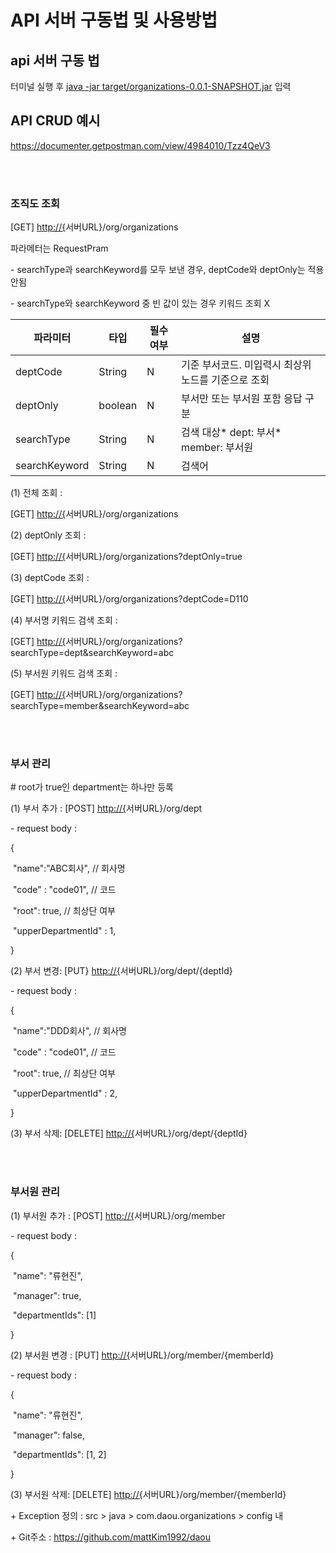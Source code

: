 # API 서버 구동법 및 사용방법



## **api 서버 구동 법** 

터미널 실행 후 <u>java -jar target/organizations-0.0.1-SNAPSHOT.jar</u> 입력



## **API CRUD 예시**

https://documenter.getpostman.com/view/4984010/Tzz4QeV3

<br/><br/>

### **조직도 조회** 

[GET] [http://{](http://{/)서버URL}/org/organizations

파라메터는 RequestPram

\- searchType과 searchKeyword를 모두 보낸 경우, deptCode와 deptOnly는 적용 안됨

\- searchType와 searchKeyword 중 빈 값이 있는 경우 키워드 조회 X

| 파라미터      | 타입    | 필수여부 | 설명                                                |
| ------------- | ------- | -------- | --------------------------------------------------- |
| deptCode      | String  | N        | 기준 부서코드. 미입력시 최상위 노드를 기준으로 조회 |
| deptOnly      | boolean | N        | 부서만 또는 부서원 포함 응답 구분                   |
| searchType    | String  | N        | 검색 대상* dept: 부서* member: 부서원               |
| searchKeyword | String  | N        | 검색어                                              |

 

(1) 전체 조회 : 

[GET] [http://{](http://{/)서버URL}/org/organizations 

(2) deptOnly 조회 : 

[GET] [http://{](http://{/)서버URL}/org/organizations?deptOnly=true 

(3) deptCode 조회 : 

[GET] [http://{](http://{/)서버URL}/org/organizations?deptCode=D110

(4) 부서명 키워드 검색 조회 : 

[GET] [http://{](http://{/)서버URL}/org/organizations?searchType=dept&searchKeyword=abc

(5) 부서원 키워드 검색 조회 : 

[GET] [http://{](http://{/)서버URL}/org/organizations?searchType=member&searchKeyword=abc

<br/><br/>

### **부서 관리**

\# root가 true인 department는 하나만 등록

(1) 부서 추가 : [POST] [http://{](http://{/)서버URL}/org/dept

\- request body :

{

​    "name":"ABC회사", // 회사명

​    "code" : "code01", // 코드

​    "root": true, // 최상단 여부

​    "upperDepartmentId" : 1,

}

(2) 부서 변경: [PUT} [http://{](http://{/)서버URL}/org/dept/{deptId} 

\- request body :

{

​    "name":"DDD회사", // 회사명

​    "code" : "code01", // 코드

​    "root": true, // 최상단 여부

​    "upperDepartmentId" : 2,

}

(3) 부서 삭제: [DELETE] [http://{](http://{/)서버URL}/org/dept/{deptId}

<br/><br/>

### **부서원 관리**

(1) 부서원 추가 : [POST] [http://{](http://{/)서버URL}/org/member

\- request body :

{

​    "name": "류현진",

​    "manager": true,

​    "departmentIds": [1]

}

(2) 부서원 변경 : [PUT] [http://{](http://{/)서버URL}/org/member/{memberId}

\- request body :

{

​    "name": "류현진",

​    "manager": false,

​    "departmentIds": [1, 2]

}

(3) 부서원 삭제: [DELETE] [http://{](http://{/)서버URL}/org/member/{memberId}

 

\+ Exception 정의 : src > java > com.daou.organizations > config 내

\+ Git주소 : https://github.com/mattKim1992/daou